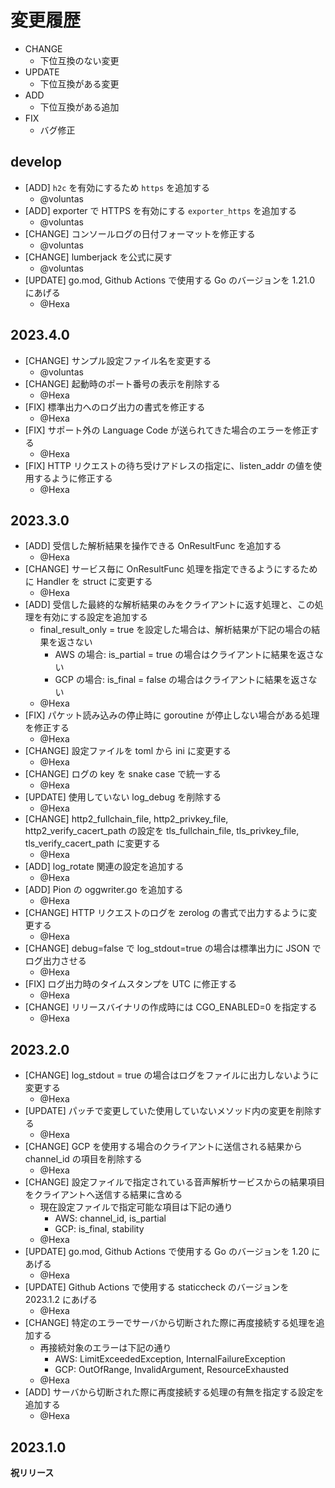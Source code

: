 # 変更履歴

- CHANGE
  - 下位互換のない変更
- UPDATE
  - 下位互換がある変更
- ADD
  - 下位互換がある追加
- FIX
  - バグ修正

## develop

- [ADD] `h2c` を有効にするため `https` を追加する
  - @voluntas
- [ADD] exporter で HTTPS を有効にする `exporter_https` を追加する
  - @voluntas
- [CHANGE] コンソールログの日付フォーマットを修正する
  - @voluntas
- [CHANGE] lumberjack を公式に戻す
  - @voluntas
- [UPDATE] go.mod, Github Actions で使用する Go のバージョンを 1.21.0 にあげる
  - @Hexa

## 2023.4.0

- [CHANGE] サンプル設定ファイル名を変更する
  - @voluntas
- [CHANGE] 起動時のポート番号の表示を削除する
  - @Hexa
- [FIX] 標準出力へのログ出力の書式を修正する
  - @Hexa
- [FIX] サポート外の Language Code が送られてきた場合のエラーを修正する
  - @Hexa
- [FIX] HTTP リクエストの待ち受けアドレスの指定に、listen_addr の値を使用するように修正する
  - @Hexa

## 2023.3.0

- [ADD] 受信した解析結果を操作できる OnResultFunc を追加する
  - @Hexa
- [CHANGE] サービス毎に OnResultFunc 処理を指定できるようにするために Handler を struct に変更する
  - @Hexa
- [ADD] 受信した最終的な解析結果のみをクライアントに返す処理と、この処理を有効にする設定を追加する
  - final_result_only = true を設定した場合は、解析結果が下記の場合の結果を返さない
    - AWS の場合: is_partial = true の場合はクライアントに結果を返さない
    - GCP の場合: is_final = false の場合はクライアントに結果を返さない
  - @Hexa
- [FIX] パケット読み込みの停止時に goroutine が停止しない場合がある処理を修正する
  - @Hexa
- [CHANGE] 設定ファイルを toml から ini に変更する
  - @Hexa
- [CHANGE] ログの key を snake case で統一する
  - @Hexa
- [UPDATE] 使用していない log_debug を削除する
  - @Hexa
- [CHANGE] http2_fullchain_file, http2_privkey_file, http2_verify_cacert_path の設定を tls_fullchain_file, tls_privkey_file, tls_verify_cacert_path に変更する
  - @Hexa
- [ADD] log_rotate 関連の設定を追加する
  - @Hexa
- [ADD] Pion の oggwriter.go を追加する
  - @Hexa
- [CHANGE] HTTP リクエストのログを zerolog の書式で出力するように変更する
  - @Hexa
- [CHANGE] debug=false で log_stdout=true の場合は標準出力に JSON でログ出力させる
  - @Hexa
- [FIX] ログ出力時のタイムスタンプを UTC に修正する
  - @Hexa
- [CHANGE] リリースバイナリの作成時には CGO_ENABLED=0 を指定する
  - @Hexa

## 2023.2.0

- [CHANGE] log_stdout = true の場合はログをファイルに出力しないように変更する
  - @Hexa
- [UPDATE] パッチで変更していた使用していないメソッド内の変更を削除する
  - @Hexa
- [CHANGE] GCP を使用する場合のクライアントに送信される結果から channel_id の項目を削除する
  - @Hexa
- [CHANGE] 設定ファイルで指定されている音声解析サービスからの結果項目をクライアントへ送信する結果に含める
  - 現在設定ファイルで指定可能な項目は下記の通り
    - AWS: channel_id, is_partial
    - GCP: is_final, stability
  - @Hexa
- [UPDATE] go.mod, Github Actions で使用する Go のバージョンを 1.20 にあげる
  - @Hexa
- [UPDATE] Github Actions で使用する staticcheck のバージョンを 2023.1.2 にあげる
  - @Hexa
- [CHANGE] 特定のエラーでサーバから切断された際に再度接続する処理を追加する
  - 再接続対象のエラーは下記の通り
    - AWS: LimitExceededException, InternalFailureException
    - GCP: OutOfRange, InvalidArgument, ResourceExhausted
  - @Hexa
- [ADD] サーバから切断された際に再度接続する処理の有無を指定する設定を追加する
  - @Hexa

## 2023.1.0

**祝リリース**
